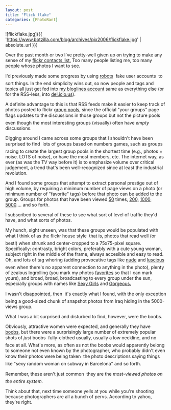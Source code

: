 ```yaml
---
layout: post
title: "Flick flake"
categories: [PhotoRant]
---
```



![flickflake.jpg]({{ 'https://www.botzilla.com/blog/archives/pix2006/flickflake.jpg' | absolute_url }})


Over the past month or two I've pretty-well given up on trying to make any sense of my <a href="http://www.flickr.com/people/bjorke/contacts/">flickr contacts list.</a> Too many people listing me, too many people whose photos I want to see.

I'd previously made some progress by using <a href="http://www.flickr.com/people/bap/">robots</a> &#151; fake user accounts &#151; to sort things. In the end simplicity wins out, so now  people and tags and topics all just get fed into <a href="http://www.bloglines.com/public/bjorke">my bloglines account</a> same as everything else (or for the RSS-less, into <a href="http://del.icio.us/bjorke/photography">del.icio.us</a>).


<!--more-->
A definite advantage to this is that  RSS feeds make it easier to keep track of photos posted to flickr <a href="http://www.flickr.com/groups/mfstreet/">group pools,</a> since the official "your groups" page flags updates to the discussions in those groups but not the picture pools &#151; even though the most interesting groups (visually) often have <i>empty</i> discussions.

Digging around I came across some groups that I shouldn't have been surprised to find &#151; lots of groups based on numbers games, such as groups racing to create the largest group pools in the shortest time (e.g., photos = noise. LOTS of noise), or have the most members, etc. The internet way, as ever (as was the TV way before it) is to emphasize volume over critical judgement, a trend that's been well-recognized since at least the industrial revolution.

And I found some groups that attempt to extract personal prestige out of high volume, by requiring a minimum number of page views on a photo (or minimum number of "favorite" tags) before that photo can be added to the group. Groups for photos that have been viewed <a href="http://www.flickr.com/groups/views50/">50</a> times, <a href="http://www.flickr.com/groups/views200/">200,</a> <a href="http://www.flickr.com/groups/views1000/">1000,</a> <a href="http://www.flickr.com/groups/views5000/">5000</a>.... and so forth.

I subscribed to several of these to see what sort of level of traffic they'd have, and what sorts of photos.

My hunch, sight unseen, was that these groups would be populated with what I think of as the flickr house style &#151; that is, photos that read well (or best!) when shrunk and center-cropped to a 75x75-pixel square. Specifically: contrasty, bright colors, preferably with a cute young woman, subject right in the middle of the frame, always accesible and easy to read. Oh, and lots of tag whoring (adding provocative tags like <a href="http://www.flickr.com/photos/tags/nude/">nude</a> and <a href="http://www.flickr.com/photos/tags/luscious/">luscious</a> &#151; even when there's no apparent connection to anything in the photo), plenty of zealous logrolling (you mark my photos <a href="http://www.flickr.com/groups/favs80/">favorites</a> so that I can mark yours), and broad, broad, broadcasting to every group under the sun, especially groups with names like <a href="http://www.flickr.com/groups/sexy_girls/pool/">Sexy Girls</a> and <a href="http://www.flickr.com/groups/gorgeouses/pool/">Gorgeous.</a>

I wasn't disappointed, then &#151; it's exactly what I found, with the only exception being a good-sized chunk of snapshot photos from Iraq hiding in the 5000-views group.

What I was a bit surprised and disturbed to find, however, were the boobs.

Obviously, attractive women were expected, and generally they have <a href="http://www.flickr.com/photos/tags/boobs/interesting/">boobs,</a> but there were a surprisingly large number of extremely popular shots of <i>just</i> boobs &#151; fully-clothed usually, usually a low neckline, and no face at all. What's more, as often as not the boobs would apparently belong to someone not even known by the photographer, who probably didn't even know their photos were being taken &#151; the photo descriptions saying things like "sexy random woman on subway in Barcelona" and so forth.

Remember, these aren't just common &#151; they are the <i>most-viewed photos on the entire system.</i> 

Think about that, next time someone yells at you while you're shooting because photographers are all a bunch of pervs. According to yahoo, they're right.

